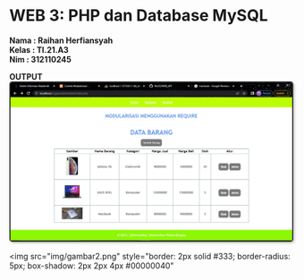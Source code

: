 # WEB 3: PHP dan Database MySQL

**Nama : Raihan Herfiansyah** <br/>
**Kelas : TI.21.A3** <br/>
**Nim : 312110245** <br/>

**OUTPUT**
<img src="img/gambar1.png" style="border: 2px solid #333; border-radius: 5px; box-shadow: 2px 2px 4px #00000040">

<img src="img/gambar2.png" style="border: 2px solid #333; border-radius: 5px; box-shadow: 2px 2px 4px #00000040"
